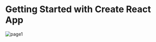 # Getting Started with Create React App

![page1](https://user-images.githubusercontent.com/74534919/186334108-9dc7a83a-b797-4142-be26-11c919a6d031.png)




